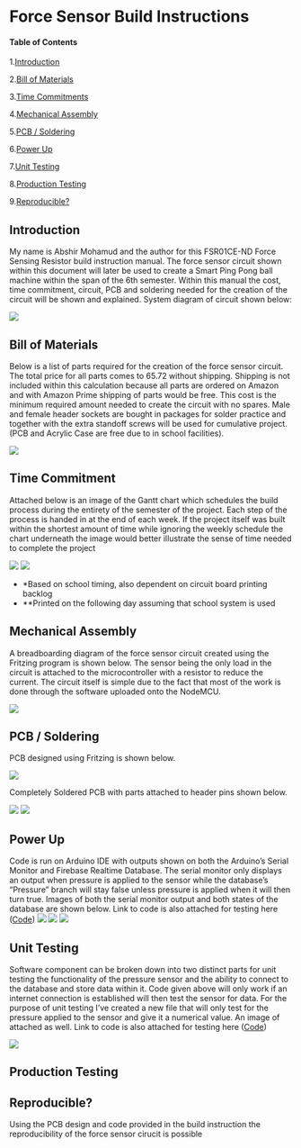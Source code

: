 # Force Sensor Build Instructions

#### Table of Contents

1.[Introduction](https://github.com/Abshir-Mohamud/BallSensor#introduction)

2.[Bill of Materials](https://github.com/Abshir-Mohamud/BallSensor#bill-of-materials)

3.[Time Commitments](https://github.com/Abshir-Mohamud/BallSensor#time-commitments)

4.[Mechanical Assembly](https://github.com/Abshir-Mohamud/BallSensor#mechanical-assembly)

5.[PCB / Soldering](https://github.com/Abshir-Mohamud/BallSensor#pcb-/-soldering)

6.[Power Up](https://github.com/Abshir-Mohamud/BallSensor#power-up)

7.[Unit Testing](https://github.com/Abshir-Mohamud/BallSensor#unit-testing)

8.[Production Testing](https://github.com/Abshir-Mohamud/BallSensor#production-testing)

9.[Reproducible?](https://github.com/Abshir-Mohamud/BallSensor#reproducible?)


## Introduction
My name is Abshir Mohamud and the author for this FSR01CE-ND Force Sensing Resistor build instruction manual. The force sensor circuit shown within this document will later be used to create a Smart Ping Pong ball machine within the span of the 6th semester. Within this manual the cost, time commitment, circuit, PCB and soldering needed for the creation of the circuit will be shown and explained. System diagram of circuit shown below: 

![](Images/AbshirMohamud_SystemDiagram.png)

## Bill of Materials 
Below is a list of parts required for the creation of the force sensor circuit. The total price for all parts comes to 65.72 without shipping. Shipping is not included within this calculation because all parts are ordered on Amazon and with Amazon Prime shipping of parts would be free. This cost is the minimum required amount needed to create the circuit with no spares. Male and female header sockets are bought in packages for solder practice and together with the extra standoff screws will be used for cumulative project. (PCB and Acrylic Case are free due to in school facilities).

![](Images/AbshirMohamud_BillOfMaterials.png)

## Time Commitment 
Attached below is an image of the Gantt chart which schedules the build process during the entirety of the semester of the project. Each step of the process is handed in at the end of each week. If the project itself was built within the shortest amount of time while ignoring the weekly schedule the chart underneath the image would better illustrate the sense of time needed to complete the project

![](Images/AbshirMohamud_Schedule.PNG)
![](Images/AbshirMohamud_TimeCommitments.png)

*  *Based on school timing, also dependent on circuit board printing backlog
*  **Printed on the following day assuming that school system is used

## Mechanical Assembly
A breadboarding diagram of the force sensor circuit created using the Fritzing program is shown below. The sensor being the only load in the circuit is attached to the microcontroller with a resistor to reduce the current. The circuit itself is simple due to the fact that most of the work is done through the software uploaded onto the NodeMCU.

![](Images/AbshirMohamud_PressureSensorV1_bb.png)

## PCB / Soldering
PCB designed using Fritzing is shown below.

![](Images/AbshirMohamud_PressureSensorV1_pcb.png)

Completely Soldered PCB with parts attached to header pins shown below.

![](Images/PCB1.jpg)
![](Images/PCB2.jpg)

## Power Up
Code is run on Arduino IDE with outputs shown on both the Arduino’s Serial Monitor and Firebase Realtime Database. The serial monitor only displays an output when pressure is applied to the sensor while the database’s “Pressure” branch will stay false unless pressure is applied when it will then turn true. Images of both the serial monitor output and both states of the database are shown below. Link to code is also attached for testing here ([Code](Documents/Force_Sensor_ino))
![](Images/AbshirMohamud_SerialMonitor.png)
![](Images/Firebase_Pressure.PNG)
![](Images/Firebase_NoPressure.PNG)

## Unit Testing
Software component can be broken down into two distinct parts for unit testing the functionality of the pressure sensor and the ability to connect to the database and store data within it. Code given above will only work if an internet connection is established will then test the sensor for data. For the purpose of unit testing I’ve created a new file that will only test for the pressure applied to the sensor and give it a numerical value. An image of attached as well. Link to code is also attached for testing here ([Code](Documents/PressureSensorValues_AbshirMohamud.ino))

![](Images/AbshirMohamud_UnitTestingPressure.PNG)

## Production Testing

## Reproducible?
Using the PCB design and code provided in the build instruction the reproducibility of the force sensor cirucit is possible 
